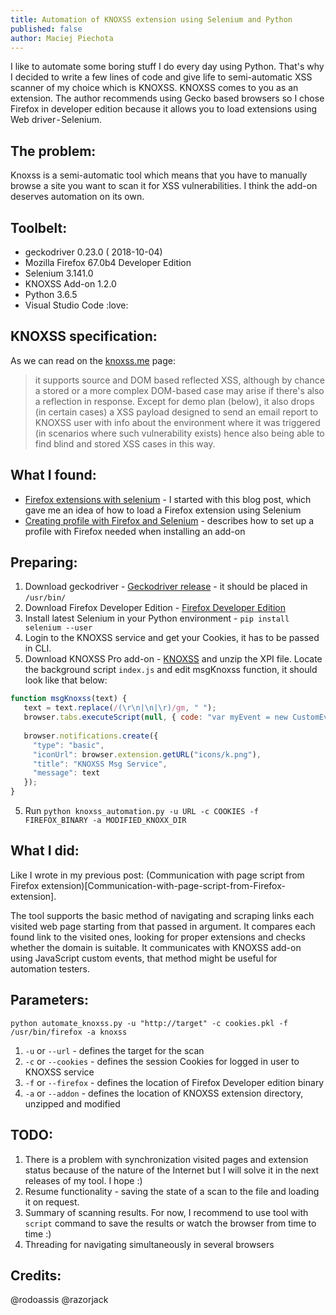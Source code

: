 ```yaml
---
title: Automation of KNOXSS extension using Selenium and Python
published: false
author: Maciej Piechota
---
```


I like to automate some boring stuff I do every day using Python. That's why I decided to write a few lines of code and give life to semi-automatic XSS scanner of my choice which is KNOXSS.
KNOXSS comes to you as an extension. The author recommends using Gecko based browsers so I chose Firefox in developer edition because it allows you to load extensions using Web driver - Selenium.

## The problem:

Knoxss is a semi-automatic tool which means that you have to manually browse a site you want to scan it for XSS vulnerabilities. I think the add-on deserves automation on its own.

## Toolbelt:

- geckodriver 0.23.0 ( 2018-10-04)
- Mozilla Firefox 67.0b4 Developer Edition
- Selenium 3.141.0
- KNOXSS Add-on 1.2.0
- Python 3.6.5
- Visual Studio Code :love:

## KNOXSS specification:

As we can read on the [knoxss.me](https://knoxss.me) page:

>it supports source and DOM based reflected XSS, although by chance a stored or a more complex DOM-based case may arise if there's also a reflection in response. Except for demo plan (below), it also drops (in certain cases) a XSS payload designed to send an email report to KNOXSS user with info about the environment where it was triggered (in scenarios where such vulnerability exists) hence also being able to find blind and stored XSS cases in this way.

## What I found:

* [Firefox extensions with selenium](https://intoli.com/blog/firefox-extensions-with-selenium/) -  I started with this blog post, which gave me an idea of how to load a Firefox extension using Selenium
* [Creating profile with Firefox and Selenium](http://witkowskibartosz.com/blog/selenium-firefox-profile-for-automation.html) - describes how to set up a profile with Firefox needed when installing an add-on

## Preparing:

1. Download geckodriver - [Geckodriver release](https://github.com/mozilla/geckodriver/releases) - it should be placed in `/usr/bin/`
2. Download Firefox Developer Edition - [Firefox Developer Edition](https://www.mozilla.org/pl/firefox/developer/)
3. Install latest Selenium in your Python environment - `pip install selenium --user`
4. Login to the KNOXSS service and get your Cookies, it has to be passed in CLI.
5. Download KNOXSS Pro add-on - [KNOXSS](https://knoxss.me/) and unzip the XPI file. Locate the background script `index.js` and edit msgKnoxss function, it should look like that below:

```javascript
function msgKnoxss(text) {
   text = text.replace(/(\r\n|\n|\r)/gm, " ");
   browser.tabs.executeScript(null, { code: "var myEvent = new CustomEvent('knoxss_status',{'detail': '"+text+"'}); document.dispatchEvent(myEvent); myEvent.preventDefault();"});
   
   browser.notifications.create({
     "type": "basic",
     "iconUrl": browser.extension.getURL("icons/k.png"),
     "title": "KNOXSS Msg Service",
     "message": text
   });
}
```
5. Run `python knoxss_automation.py -u URL -c COOKIES -f FIREFOX_BINARY -a MODIFIED_KNOXX_DIR`

## What I did:

Like I wrote in my previous post: (Communication with page script from Firefox extension)[Communication-with-page-script-from-Firefox-extension]. 

The tool supports the basic method of navigating and scraping links each visited web page starting from that passed in argument. It compares each found link to the visited ones, looking for proper extensions and checks whether the domain is suitable. It communicates with KNOXSS add-on using JavaScript custom events, that method might be useful for automation testers.

## Parameters:

`python automate_knoxss.py -u "http://target" -c cookies.pkl -f /usr/bin/firefox -a knoxss`

1. `-u` or `--url` - defines the target for the scan
2. `-c` or `--cookies` - defines the session Cookies for logged in user to KNOXSS service
3. `-f` or `--firefox` - defines the location of Firefox Developer edition binary
4. `-a` or `--addon` - defines the location of KNOXSS extension directory, unzipped and modified

## TODO:

1. There is a problem with synchronization visited pages and extension status because of the nature of the Internet but I will solve it in the next releases of my tool. I hope :)
2. Resume functionality - saving the state of a scan to the file and loading it on request.
3. Summary of scanning results. For now, I recommend to use tool with `script` command to save the results or watch the browser from time to time :)
4. Threading for navigating simultaneously in several browsers

## Credits:

@rodoassis
@razorjack

